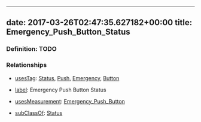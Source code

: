 
---
date: 2017-03-26T02:47:35.627182+00:00
title: Emergency_Push_Button_Status
---
### Definition: TODO

### Relationships

* [usesTag](https://brickschema.org/schema/1.0/BrickFrame#usesTag): [Status](https://brickschema.org/schema/1.0/BrickTag#Status), [Push](https://brickschema.org/schema/1.0/BrickTag#Push), [Emergency](https://brickschema.org/schema/1.0/BrickTag#Emergency), [Button](https://brickschema.org/schema/1.0/BrickTag#Button)

* [label](http://www.w3.org/2000/01/rdf-schema#label): Emergency Push Button Status

* [usesMeasurement](https://brickschema.org/schema/1.0/BrickFrame#usesMeasurement): [Emergency_Push_Button](https://brickschema.org/schema/1.0/Brick#Emergency_Push_Button)

* [subClassOf](http://www.w3.org/2000/01/rdf-schema#subClassOf): [Status](https://brickschema.org/schema/1.0/Brick#Status)
